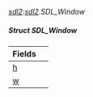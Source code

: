 _[sdl2](../../modules/sdl2/sdl2-module.md):[sdl2](../../modules/sdl2/sdl2-module.md).SDL\_Window_
##### Struct SDL\_Window

| Fields | |
|:---|:---|
| [h](sdl2-sdl_window-h.md) |  |
| [w](sdl2-sdl_window-w.md) |  |
